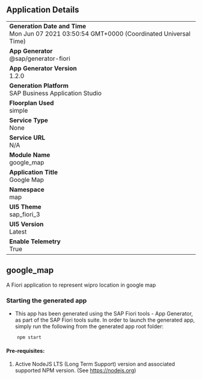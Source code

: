 ## Application Details
|               |
| ------------- |
|**Generation Date and Time**<br>Mon Jun 07 2021 03:50:54 GMT+0000 (Coordinated Universal Time)|
|**App Generator**<br>@sap/generator-fiori|
|**App Generator Version**<br>1.2.0|
|**Generation Platform**<br>SAP Business Application Studio|
|**Floorplan Used**<br>simple|
|**Service Type**<br>None|
|**Service URL**<br>N/A
|**Module Name**<br>google_map|
|**Application Title**<br>Google Map|
|**Namespace**<br>map|
|**UI5 Theme**<br>sap_fiori_3|
|**UI5 Version**<br>Latest|
|**Enable Telemetry**<br>True|

## google_map

A Fiori application to represent wipro location in google map

### Starting the generated app

-   This app has been generated using the SAP Fiori tools - App Generator, as part of the SAP Fiori tools suite.  In order to launch the generated app, simply run the following from the generated app root folder:

```
    npm start
```

#### Pre-requisites:

1. Active NodeJS LTS (Long Term Support) version and associated supported NPM version.  (See https://nodejs.org)


